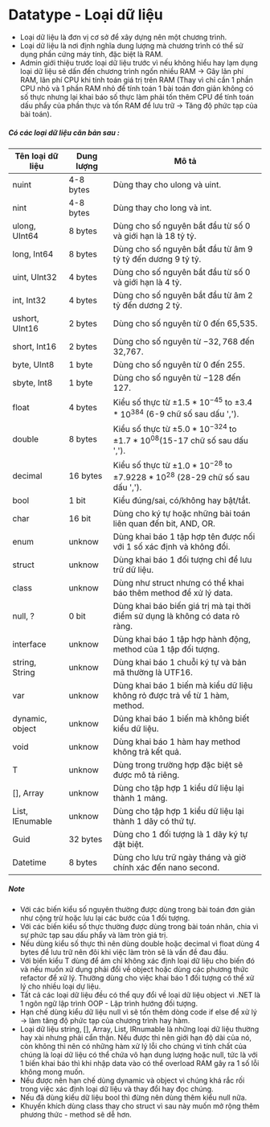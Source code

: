 # Datatype - Loại dữ liệu
- Loại dữ liệu là đơn vị cơ sở để xây dựng nên một chương trình.
- Loại dữ liệu là nơi định nghĩa dung lượng mà chương trình có thể sử dụng phần cứng máy tính, đặc biệt là RAM.
- Admin giới thiệu trước loại dữ liệu trước vì nếu không hiểu hay lạm dụng loại dữ liệu sẽ dấn đến chương trình ngốn nhiều RAM -> Gây lãn phí RAM, lãn phí CPU khi tính toán giá trị trên RAM (Thay vì chỉ cần 1 phần CPU nhỏ và 1 phần RAM nhỏ để tính toán 1 bài toán đơn giản không có số thực nhưng lại khai báo số thực làm phải tốn thêm CPU để tính toán dấu phẩy của phần thực và tốn RAM để lưu trữ -> Tăng độ phức tạp của bài toán).
##### Có các loại dữ liệu căn bản sau :
| Tên loại dữ liệu | Dung lượng | Mô tả                                                                                   |
| ---              | ---        | ---                                                                                     |
| nuint            | 4-8 bytes  | Dùng thay cho ulong và uint.                                                            |
| nint             | 4-8 bytes  | Dùng thay cho long và int.                                                              |
| ulong, UInt64    | 8 bytes    | Dùng cho số nguyên bắt đầu từ số 0 và giới hạn là 18 tỷ tỷ.                             |
| long, Int64      | 8 bytes    | Dùng cho số nguyên bắt đầu từ âm 9 tỷ tỷ đến dương 9 tỷ tỷ.                             |
| uint, UInt32     | 4 bytes    | Dùng cho số nguyên bắt đầu từ số 0 và giới hạn là 4 tỷ.                                 |
| int, Int32       | 4 bytes    | Dùng cho số nguyên bắt đầu từ âm 2 tỷ đến dương 2 tỷ.                                   |
| ushort, UInt16   | 2 bytes    | Dùng cho số nguyên từ 0 đến 65,535.                                                     |
| short, Int16     | 2 bytes    | Dùng cho số nguyên từ $-32,768$ đến 32,767.                                             |
| byte, UInt8      | 1 byte     | Dùng cho số nguyên từ 0 đến 255.                                                        |
| sbyte, Int8      | 1 byte     | Dùng cho số nguyên từ $-128$ đến 127.                                                   |
| float            | 4 bytes    | Kiểu số thực từ $±1.5 * 10^{-45}$ to $±3.4 * 10^{384}$ (6-9 chữ số sau dấu ',').        |
| double           | 8 bytes    | Kiểu số thực từ $±5.0 * 10^{-324}$ to $±1.7 * 10^{08}$(15-17 chữ số sau dấu ',').       |
| decimal          | 16 bytes   | Kiểu số thực từ $±1.0 * 10^{-28}$ to $±7.9228 * 10^{28}$ (28-29 chữ số sau dấu ',').    |
| bool             | 1 bit      | Kiểu đúng/sai, có/không hay bật/tắt.                                                    |
| char             | 16 bit     | Dùng cho ký tự hoặc những bài toán liên quan đến bit, AND, OR.                          |
| enum             | unknow     | Dùng khai báo 1 tập hợp tên được nối với 1 số xác định và không đổi.                    |
| struct           | unknow     | Dùng khai báo 1 đối tượng chỉ để lưu trữ dữ liệu.                                       |
| class            | unknow     | Dùng như struct nhưng có thể khai báo thêm method để xử lý data.                        |
| null, ?          | 0 bit      | Dùng khai báo biến giá trị mà tại thời điểm sử dụng là không có data rỏ ràng.           |
| interface        | unknow     | Dùng khai báo 1 tập hợp hành động, method của 1 tập đối tượng.                          |
| string, String   | unknow     | Dùng khai báo 1 chuỗi ký tự và bản mã thường là UTF16.                                  |
| var              | unknow     | Dùng khai báo 1 biến mà kiểu dữ liệu không rỏ được trả về từ 1 hàm, method.             |
| dynamic, object  | unknow     | Dủng khai báo 1 biến mà không biết kiểu dữ liệu.                                        |
| void             | unknow     | Dùng khai báo 1 hàm hay method không trả kết quả.                                       |
| T                | unknow     | Dùng trong trường hợp đặc biệt sẽ được mô tả riêng.                                     |
| \[\], Array      | unknow     | Dùng cho tập hợp 1 kiểu dữ liệu lại thành 1 mảng.                                       |
| List, IEnumable  | unknow     | Dùng cho tập hợp 1 kiểu dữ liệu lại thành 1 dãy có thứ tự.                              |
| Guid             | 32 bytes   | Dùng cho 1 đối tượng là 1 dãy ký tự đặt biệt.                                           |
| Datetime         | 8 bytes    | Dùng cho lưu trữ ngày tháng và giờ chính xác đến nano second.                           |

##### Note
- Với các biến kiểu số nguyên thường được dùng trong bài toán đơn giản như cộng trừ hoặc lưu lại các bước của 1 đối tượng.
- Với các biến kiểu số thực thường được dùng trong bài toán nhân, chia vì sự phức tạp sau dấu phẩy và làm tròn giá trị.
- Nếu dùng kiểu số thực thì nên dùng double hoặc decimal vì float dùng 4 bytes để lưu trữ nên đôi khi việc làm tròn sẽ là vấn đề đau đầu.
- Với biến kiểu T dùng để ám chỉ không xác định loại dữ liệu cho biến đó và nếu muốn xử dụng phải đổi về object hoặc dùng các phương thức refactor để xử lý. Thường dùng cho việc khai báo 1 đối tượng có thể xử lý cho nhiều loại dự liệu.
- Tất cả các loại dữ liệu đều có thể quy đổi về loại dữ liệu object vì .NET là 1 ngôn ngữ lập trình OOP - Lập trình hướng đối tượng.
- Hạn chế dùng kiểu dữ liệu null vì sẽ tốn thêm dòng code if else để xử lý -> làm tăng độ phức tạp của chương trình hay hàm.
- Loại dữ liệu string, [], Array, List, IRnumable là những loại dữ liệu thường hay xài nhưng phải cẩn thận. Nếu được thì nên giới hạn độ dài của nó, còn không thì nên có những hàm xử lý lỗi cho chúng vì tính chất của chúng là loại dữ liệu có thể chứa vô hạn dung lượng hoặc null, tức là với 1 biến khai báo thì khi nhập data vào có thể overload RAM gây ra 1 số lỗi không mong muốn.
- Nếu được nên hạn chế dùng dynamic và object vì chúng khá rắc rối trong việc xác định loại dữ liệu và thay đổi hay đọc chúng.
- Nếu đã dùng kiểu dữ liệu bool thì đừng nên dùng thêm kiểu null nữa.
- Khuyến khích dùng class thay cho struct vì sau này muốn mở rộng thêm phương thức - method sẽ dễ hơn.